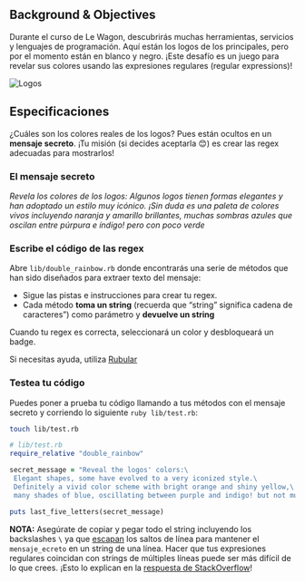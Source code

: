## Background & Objectives

Durante el curso de Le Wagon, descubrirás muchas herramientas, servicios y lenguajes de programación. Aquí están los logos de los principales, pero por el momento están en blanco y negro. ¡Este desafío es un juego para revelar sus colores usando las expresiones regulares (regular expressions)!

![Logos](https://raw.githubusercontent.com/lewagon/fullstack-images/master/ruby/double-rainbow_logos.png)


## Especificaciones

¿Cuáles son los colores reales de los logos? Pues están ocultos en un **mensaje secreto**. ¡Tu misión (si decides aceptarla 😊) es crear las regex adecuadas para mostrarlos!

### El mensaje secreto

*Revela los colores de los logos:
Algunos logos tienen formas elegantes y han adoptado un estilo muy icónico.
¡Sin duda es una paleta de colores vivos incluyendo naranja y amarillo brillantes, muchas sombras azules que oscilan entre púrpura e índigo! pero con poco verde*

### Escribe el código de las regex
Abre `lib/double_rainbow.rb` donde encontrarás una serie de métodos que han sido diseñados para extraer texto del mensaje:
- Sigue las pistas e instrucciones para crear tu regex.
- Cada método **toma un string** (recuerda que “string” significa cadena de caracteres”) como parámetro y **devuelve un string**


Cuando tu regex es correcta, seleccionará un color y desbloqueará un badge.

Si necesitas ayuda, utiliza [Rubular](http://rubular.com/)


### Testea tu código
Puedes poner a prueba tu código llamando a tus métodos con el mensaje secreto y corriendo lo siguiente `ruby lib/test.rb`:

```bash
touch lib/test.rb
```

```ruby
# lib/test.rb
require_relative "double_rainbow"

secret_message = "Reveal the logos' colors:\
 Elegant shapes, some have evolved to a very iconized style.\
 Definitely a vivid color scheme with bright orange and shiny yellow,\
 many shades of blue, oscillating between purple and indigo! but not much green"

puts last_five_letters(secret_message)
```

**NOTA:** Asegúrate de copiar y pegar todo el string incluyendo los backslashes `\` ya que [escapan](https://blog.appsignal.com/2016/12/21/ruby-magic-escaping-in-ruby.html) los saltos de línea para mantener el `mensaje_ecreto` en un string de una línea. Hacer que tus expresiones regulares coincidan con strings de múltiples líneas puede ser más difícil de lo que crees. ¡Esto lo explican en la [respuesta de StackOverflow](https://stackoverflow.com/questions/4257071/ruby-regex-matches-start-of-line-even-without-m-modifier/4257912#4257912)!
